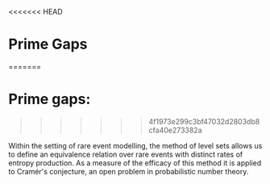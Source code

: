 <<<<<<< HEAD
# Prime Gaps
=======
# Prime gaps: 
>>>>>>> 4f1973e299c3bf47032d2803db8cfa40e273382a

Within the setting of rare event modelling, the method of level sets allows
us to define an equivalence relation over rare events with distinct rates of entropy production. As a measure of the efficacy of this method it is applied to Cramér's conjecture, an open problem in probabilistic number theory.
